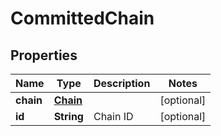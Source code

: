 
# CommittedChain

## Properties
Name | Type | Description | Notes
------------ | ------------- | ------------- | -------------
**chain** | [**Chain**](Chain.md) |  |  [optional]
**id** | **String** | Chain ID |  [optional]



